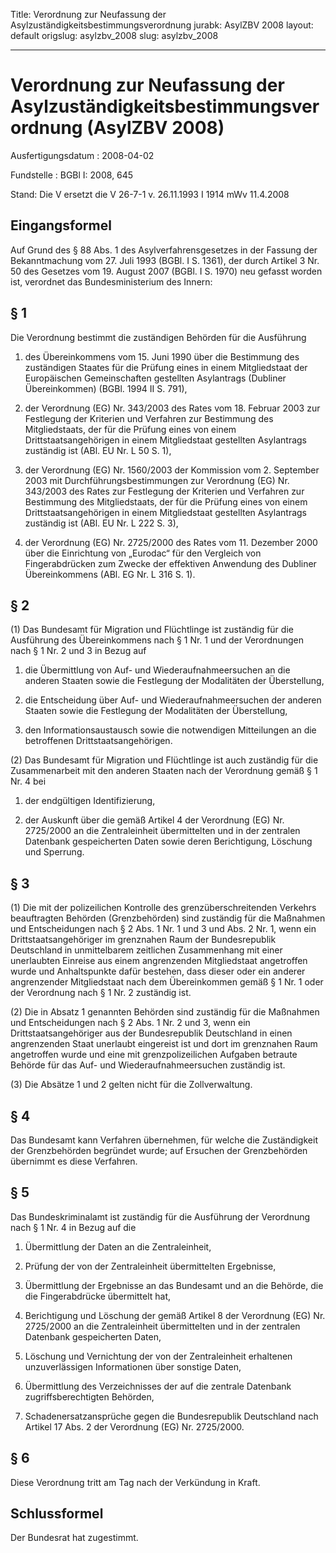 Title: Verordnung zur Neufassung der Asylzuständigkeitsbestimmungsverordnung
jurabk: AsylZBV 2008
layout: default
origslug: asylzbv_2008
slug: asylzbv_2008

---

# Verordnung zur Neufassung der Asylzuständigkeitsbestimmungsverordnung (AsylZBV 2008)

Ausfertigungsdatum
:   2008-04-02

Fundstelle
:   BGBl I: 2008, 645

Stand: Die V ersetzt die V 26-7-1 v. 26.11.1993 I 1914 mWv 11.4.2008

## Eingangsformel

Auf Grund des § 88 Abs. 1 des Asylverfahrensgesetzes in der Fassung
der Bekanntmachung vom 27. Juli 1993 (BGBl. I S. 1361), der durch
Artikel 3 Nr. 50 des Gesetzes vom 19. August 2007 (BGBl. I S. 1970)
neu gefasst worden ist, verordnet das Bundesministerium des Innern:


## § 1

Die Verordnung bestimmt die zuständigen Behörden für die Ausführung

1.  des Übereinkommens vom 15. Juni 1990 über die Bestimmung des
    zuständigen Staates für die Prüfung eines in einem Mitgliedstaat der
    Europäischen Gemeinschaften gestellten Asylantrags (Dubliner
    Übereinkommen) (BGBl. 1994 II S. 791),


2.  der Verordnung (EG) Nr. 343/2003 des Rates vom 18. Februar 2003 zur
    Festlegung der Kriterien und Verfahren zur Bestimmung des
    Mitgliedstaats, der für die Prüfung eines von einem
    Drittstaatsangehörigen in einem Mitgliedstaat gestellten Asylantrags
    zuständig ist (ABl. EU Nr. L 50 S. 1),


3.  der Verordnung (EG) Nr. 1560/2003 der Kommission vom 2. September 2003
    mit Durchführungsbestimmungen zur Verordnung (EG) Nr. 343/2003 des
    Rates zur Festlegung der Kriterien und Verfahren zur Bestimmung des
    Mitgliedstaats, der für die Prüfung eines von einem
    Drittstaatsangehörigen in einem Mitgliedstaat gestellten Asylantrags
    zuständig ist (ABl. EU Nr. L 222 S. 3),


4.  der Verordnung (EG) Nr. 2725/2000 des Rates vom 11. Dezember 2000 über
    die Einrichtung von „Eurodac“ für den Vergleich von Fingerabdrücken
    zum Zwecke der effektiven Anwendung des Dubliner Übereinkommens (ABl.
    EG Nr. L 316 S. 1).





## § 2

(1) Das Bundesamt für Migration und Flüchtlinge ist zuständig für die
Ausführung des Übereinkommens nach § 1 Nr. 1 und der Verordnungen nach
§ 1 Nr. 2 und 3 in Bezug auf

1.  die Übermittlung von Auf- und Wiederaufnahmeersuchen an die anderen
    Staaten sowie die Festlegung der Modalitäten der Überstellung,


2.  die Entscheidung über Auf- und Wiederaufnahmeersuchen der anderen
    Staaten sowie die Festlegung der Modalitäten der Überstellung,


3.  den Informationsaustausch sowie die notwendigen Mitteilungen an die
    betroffenen Drittstaatsangehörigen.




(2) Das Bundesamt für Migration und Flüchtlinge ist auch zuständig für
die Zusammenarbeit mit den anderen Staaten nach der Verordnung gemäß §
1 Nr. 4 bei

1.  der endgültigen Identifizierung,


2.  der Auskunft über die gemäß Artikel 4 der Verordnung (EG) Nr.
    2725/2000 an die Zentraleinheit übermittelten und in der zentralen
    Datenbank gespeicherten Daten sowie deren Berichtigung, Löschung und
    Sperrung.





## § 3

(1) Die mit der polizeilichen Kontrolle des grenzüberschreitenden
Verkehrs beauftragten Behörden (Grenzbehörden) sind zuständig für die
Maßnahmen und Entscheidungen nach § 2 Abs. 1 Nr. 1 und 3 und Abs. 2
Nr. 1, wenn ein Drittstaatsangehöriger im grenznahen Raum der
Bundesrepublik Deutschland in unmittelbarem zeitlichen Zusammenhang
mit einer unerlaubten Einreise aus einem angrenzenden Mitgliedstaat
angetroffen wurde und Anhaltspunkte dafür bestehen, dass dieser oder
ein anderer angrenzender Mitgliedstaat nach dem Übereinkommen gemäß §
1 Nr. 1 oder der Verordnung nach § 1 Nr. 2 zuständig ist.

(2) Die in Absatz 1 genannten Behörden sind zuständig für die
Maßnahmen und Entscheidungen nach § 2 Abs. 1 Nr. 2 und 3, wenn ein
Drittstaatsangehöriger aus der Bundesrepublik Deutschland in einen
angrenzenden Staat unerlaubt eingereist ist und dort im grenznahen
Raum angetroffen wurde und eine mit grenzpolizeilichen Aufgaben
betraute Behörde für das Auf- und Wiederaufnahmeersuchen zuständig
ist.

(3) Die Absätze 1 und 2 gelten nicht für die Zollverwaltung.


## § 4

Das Bundesamt kann Verfahren übernehmen, für welche die Zuständigkeit
der Grenzbehörden begründet wurde; auf Ersuchen der Grenzbehörden
übernimmt es diese Verfahren.


## § 5

Das Bundeskriminalamt ist zuständig für die Ausführung der Verordnung
nach § 1 Nr. 4 in Bezug auf die

1.  Übermittlung der Daten an die Zentraleinheit,


2.  Prüfung der von der Zentraleinheit übermittelten Ergebnisse,


3.  Übermittlung der Ergebnisse an das Bundesamt und an die Behörde, die
    die Fingerabdrücke übermittelt hat,


4.  Berichtigung und Löschung der gemäß Artikel 8 der Verordnung (EG) Nr.
    2725/2000 an die Zentraleinheit übermittelten und in der zentralen
    Datenbank gespeicherten Daten,


5.  Löschung und Vernichtung der von der Zentraleinheit erhaltenen
    unzuverlässigen Informationen über sonstige Daten,


6.  Übermittlung des Verzeichnisses der auf die zentrale Datenbank
    zugriffsberechtigten Behörden,


7.  Schadenersatzansprüche gegen die Bundesrepublik Deutschland nach
    Artikel 17 Abs. 2 der Verordnung (EG) Nr. 2725/2000.





## § 6

Diese Verordnung tritt am Tag nach der Verkündung in Kraft.


## Schlussformel

Der Bundesrat hat zugestimmt.


